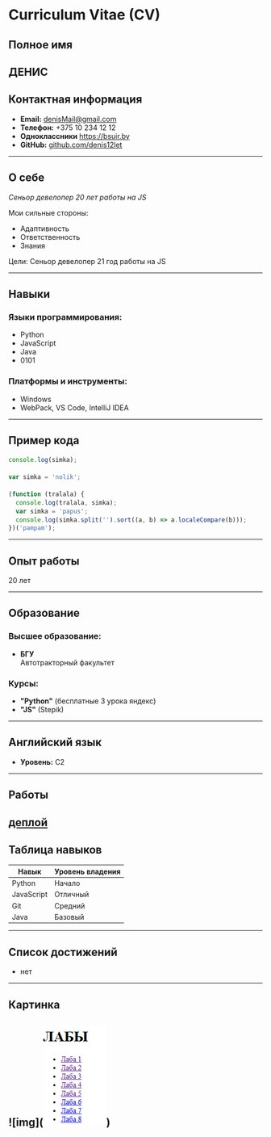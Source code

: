 # Curriculum Vitae (CV)

## Полное имя

## **ДЕНИС**

## Контактная информация

- **Email:** denisMail@gmail.com
- **Телефон:** +375 10 234 12 12
- **Одноклассники** https://bsuir.by
- **GitHub:** [github.com/denis12let](https://github.com/denis12let)

---

## О себе

_Сеньор девелопер 20 лет работы на JS_

Мои сильные стороны:

- Адаптивность
- Ответственность
- Знания

Цели: Сеньор девелопер 21 год работы на JS

---

## Навыки

### Языки программирования:

- Python
- JavaScript
- Java
- 0101

### Платформы и инструменты:

- Windows
- WebPack, VS Code, IntelliJ IDEA

---

## Пример кода

```javascript
console.log(simka);

var simka = 'nolik';

(function (tralala) {
  console.log(tralala, simka);
  var simka = 'papus';
  console.log(simka.split('').sort((a, b) => a.localeCompare(b)));
})('pampam');
```

---

## Опыт работы

20 лет

---

## Образование

### Высшее образование:

- **БГУ**  
  Автотракторный факультет

### Курсы:

- **"Python"** (бесплатные 3 урока яндекс)
- **"JS"** (Stepik)

---

## Английский язык

- **Уровень:** C2

---

## Работы

## [деплой](https://denis12let.github.io/EVETE_BZUIR/)

## Таблица навыков

| Навык      | Уровень владения |
| ---------- | ---------------- |
| Python     | Начало           |
| JavaScript | Отличный         |
| Git        | Средний          |
| Java       | Базовый          |

---

## Список достижений

- нет

---

## Картинка

## ![img](![alt text](image.png))
